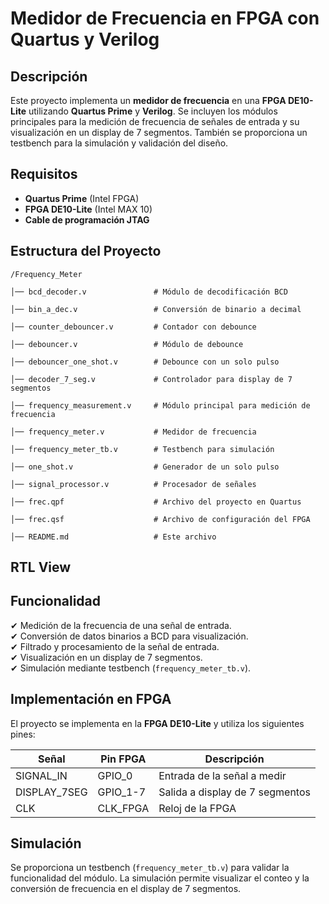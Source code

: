 # **Medidor de Frecuencia en FPGA con Quartus y Verilog**

## **Descripción**

Este proyecto implementa un **medidor de frecuencia** en una **FPGA DE10-Lite** utilizando **Quartus Prime** y **Verilog**. Se incluyen los módulos principales para la medición de frecuencia de señales de entrada y su visualización en un display de 7 segmentos. También se proporciona un testbench para la simulación y validación del diseño.

## **Requisitos**

- **Quartus Prime** (Intel FPGA)
- **FPGA DE10-Lite** (Intel MAX 10)
- **Cable de programación JTAG**

## **Estructura del Proyecto**
```
/Frequency_Meter

│── bcd_decoder.v               # Módulo de decodificación BCD

│── bin_a_dec.v                 # Conversión de binario a decimal

│── counter_debouncer.v         # Contador con debounce

│── debouncer.v                 # Módulo de debounce

│── debouncer_one_shot.v        # Debounce con un solo pulso

│── decoder_7_seg.v             # Controlador para display de 7 segmentos

│── frequency_measurement.v     # Módulo principal para medición de frecuencia

│── frequency_meter.v           # Medidor de frecuencia

│── frequency_meter_tb.v        # Testbench para simulación

│── one_shot.v                  # Generador de un solo pulso

│── signal_processor.v          # Procesador de señales

│── frec.qpf                    # Archivo del proyecto en Quartus

│── frec.qsf                    # Archivo de configuración del FPGA

│── README.md                   # Este archivo

```

## **RTL View**


## **Funcionalidad**

✔ Medición de la frecuencia de una señal de entrada.  
✔ Conversión de datos binarios a BCD para visualización.  
✔ Filtrado y procesamiento de la señal de entrada.  
✔ Visualización en un display de 7 segmentos.  
✔ Simulación mediante testbench (`frequency_meter_tb.v`).  

## **Implementación en FPGA**

El proyecto se implementa en la **FPGA DE10-Lite** y utiliza los siguientes pines:

| **Señal**         | **Pin FPGA** | **Descripción** |
|-------------------|-------------|----------------|
| SIGNAL_IN        | GPIO_0       | Entrada de la señal a medir |
| DISPLAY_7SEG    | GPIO_1-7     | Salida a display de 7 segmentos |
| CLK             | CLK_FPGA     | Reloj de la FPGA |

## **Simulación**
Se proporciona un testbench (`frequency_meter_tb.v`) para validar la funcionalidad del módulo. La simulación permite visualizar el conteo y la conversión de frecuencia en el display de 7 segmentos.
